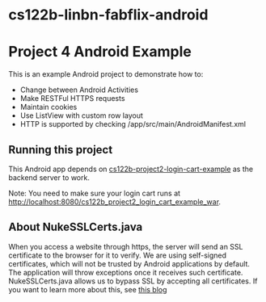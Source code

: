 # cs122b-linbn-fabflix-android
# Project 4 Android Example

This is an example Android project to demonstrate how to:

- Change between Android Activities
- Make RESTFul HTTPS requests
- Maintain cookies
- Use ListView with custom row layout
- HTTP is supported by checking /app/src/main/AndroidManifest.xml

## Running this project

This Android app depends on [cs122b-project2-login-cart-example](https://github.com/UCI-Chenli-teaching/cs122b-project2-login-cart-example) as the backend server to work.

Note: You need to make sure your login cart runs at [http://localhost:8080/cs122b_project2_login_cart_example_war](http://localhost:8080/cs122b_project2_login_cart_example_war). 

## About NukeSSLCerts.java

When you access a website through https, the server will send an SSL certificate to the browser for it to verify. We are using self-signed certificates, which will not be trusted by Android applications by default. The application will throw exceptions once it receives such certificate. NukeSSLCerts.java allows us to bypass SSL by accepting all certificates. If you want to learn more about this, see [this blog](https://www.codeproject.com/Articles/826045/Android-security-Implementation-of-Self-signed-SSL)
